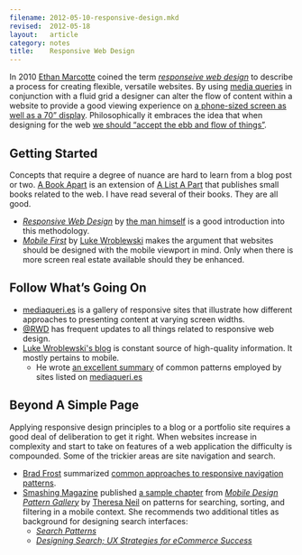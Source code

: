 ```yaml
---
filename: 2012-05-10-responsive-design.mkd
revised:  2012-05-18
layout:   article
category: notes
title:    Responsive Web Design
---
```


In 2010 [Ethan Marcotte][6] coined the term _[responseive web design][1]_ to
describe a process for creating flexible, versatile websites. By using [media
queries][2] in conjunction with a fluid grid a designer can alter the flow of
content within a website to provide a good viewing experience on [a phone-sized
screen as well as a 70&#8221; display][3]. Philosophically it embraces the idea
that when designing for the web [we should &#8220;accept the ebb and flow of
things&#8221;][4].

## Getting Started

Concepts that require a degree of nuance are hard to learn from a blog post or
two. [A Book Apart][9] is an extension of [A List A Part][10] that publishes
small books related to the web. I have read several of their books. They are all
good.

 - _[Responsive Web Design][5]_ by [the man himself][6] is a good introduction
   into this methodology.
 - _[Mobile First][11]_ by [Luke Wroblewski][12] makes the argument that
   websites should be designed with the mobile viewport in mind. Only when there
   is more screen real estate available should they be enhanced.

## Follow What&#8217;s Going On

 - [mediaqueri.es][8] is a gallery of responsive sites that illustrate how
   different approaches to presenting content at varying screen widths.
 - [@RWD][7] has frequent updates to all things related to responsive web
   design.
 - [Luke Wroblewski's blog][13] is constant source of high-quality information.
   It mostly pertains to mobile.
   - He wrote [an excellent summary][14] of common patterns employed by sites
     listed on [mediaqueri.es][8]

## Beyond A Simple Page

Applying responsive design principles to a blog or a portfolio site requires a
good deal of deliberation to get it right. When websites increase in complexity
and start to take on features of a web application the difficulty is compounded.
Some of the trickier areas are site navigation and search.

 - [Brad Frost][15] summarized [common approaches to responsive navigation
   patterns][16].
 - [Smashing Magazine][17] published [a sample chapter][18] from _[Mobile Design
   Pattern Gallery][19]_ by [Theresa Neil][20] on patterns for searching,
   sorting, and filtering in a mobile context. She recommends two additional
   titles as background for designing search interfaces:
   - _[Search Patterns][21]_
   - _[Designing Search; UX Strategies for eCommerce Success][22]_

[1]:  http://en.wikipedia.org/wiki/Responsive_Web_Design
[2]:  https://developer.mozilla.org/en/CSS/Media_queries
[3]:  http://weedygarden.net/2012/05/a-case-for-ress/
[4]:  http://www.alistapart.com/articles/dao/
[5]:  http://www.abookapart.com/products/responsive-web-design
[6]:  https://twitter.com/beep
[7]:  https://twitter.com/rwd
[8]:  http://mediaqueri.es/
[9]:  http://www.abookapart.com
[10]: http://www.alistapart.com/
[11]: http://www.abookapart.com/products/mobile-first
[12]: http://www.lukew.com/
[13]: http://www.lukew.com/ff/
[14]: http://www.lukew.com/ff/entry.asp?1514
[15]: http://bradfrostweb.com/
[16]: http://bradfrostweb.com/blog/web/responsive-nav-patterns/
[17]: http://smashingmagazine.com/
[18]: http://uxdesign.smashingmagazine.com/2012/04/10/ui-patterns-for-mobile-apps-search-sort-filter/
[19]: http://www.mobiledesignpatterngallery.com/
[20]: http://www.theresaneil.com/
[21]: http://searchpatterns.org/
[22]: http://www.scribd.com/doc/59490696/Designing-Search-UX-Strategies-for-eCommerce-Success
